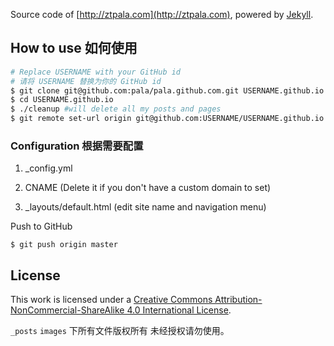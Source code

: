 Source code of [http://ztpala.com](http://ztpala.com), powered by [Jekyll](http://jekyllrb.com/).

## How to use 如何使用
```sh
# Replace USERNAME with your GitHub id
# 请将 USERNAME 替换为你的 GitHub id
$ git clone git@github.com:pala/pala.github.com.git USERNAME.github.io
$ cd USERNAME.github.io
$ ./cleanup #will delete all my posts and pages
$ git remote set-url origin git@github.com:USERNAME/USERNAME.github.io.git
```

### Configuration 根据需要配置

1. _config.yml

2. CNAME (Delete it if you don't have a custom domain to set)

3. _layouts/default.html (edit site name and navigation menu)

Push to GitHub

```
$ git push origin master
```

## License

This work is licensed under a [Creative Commons Attribution-NonCommercial-ShareAlike 4.0 International License](http://creativecommons.org/licenses/by-nc-sa/4.0/deed.en_US).

`_posts` `images` 下所有文件版权所有 未经授权请勿使用。
